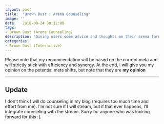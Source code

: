 ```yaml
---
layout: post
title:  "Brown Dust : Arena Counseling"
image: ''
date:   2018-09-24 00:12:00
tags:
- Brown Dust (Arena Counseling)
description: 'Giving users some advice and thoughts on their arena formation'
categories:
- Brown Dust (Interactive)
---
```


Please note that my recommendation will be based on the current meta and will strictly stick with efficiency and synergy. At the end, I will give you my opinion on the potential meta shifts, but note that they are **my opinion**

---

## Update

I don't think I will do counseling in my blog (requires too much time and effort from me). I'm not sure if I will stream, but if that ever happens, I'll integrate counseling with the stream. Sorry for anyone who was looking forward for this :(.

